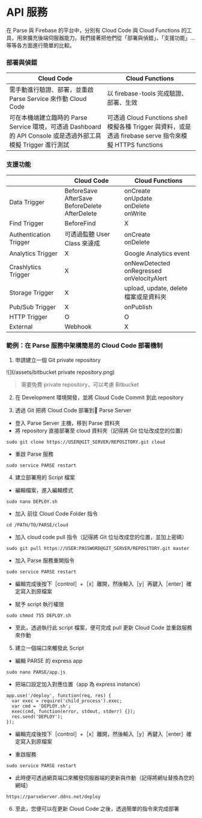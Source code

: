 # API 服務

在 Parse 與 Firebase 的平台中，分別有 Cloud Code 與 Cloud Functions 的工具，用來擴充後端伺服器能力。我們接著把他們從「部署與偵錯」、「支援功能」...等等各方面進行簡單的比較。

### 部署與偵錯

| Cloud Code | Cloud Functions |
| --- | --- |
| 需手動進行驗證、部署，並重啟 Parse Service 來作動 Cloud Code | 以 firebase-tools 完成驗證、部署、生效 |
| 可在本機端建立臨時的 Parse Service 環境，可透過 Dashboard 的 API Console 或是透過外部工具模擬 Trigger 進行測試 | 可透過 Cloud Functions shell 模擬各種 Trigger 與資料，或是透過 firebase serve 指令來模擬 HTTPS functions |

### 支援功能

|  | Cloud Code | Cloud Functions |
| --- | --- | --- |
| Data Trigger | BeforeSave<br>AfterSave<br>BeforeDelete<br>AfterDelete | onCreate<br>onUpdate<br>onDelete<br>onWrite |
| Find Trigger | BeforeFind | X |
| Authentication Trigger | 可透過監聽 User Class 來達成 | onCreate<br>onDelete |
| Analytics Trigger | X | Google Analytics event |
| Crashlytics Trigger | X | onNewDetected<br>onRegressed<br>onVelocityAlert |
| Storage Trigger | X | upload, update, delete 檔案或是資料夾 |
| Pub/Sub Trigger | X | onPublish |
| HTTP Trigger | O | O |
| External | Webhook | X |

### 範例：在 Parse 服務中架構簡易的 Cloud Code 部署機制

1. 申請建立一個 Git private repository

  ![](/assets/bitbucket private repository.png)
  
  > 需要免費 private repository，可以考慮  Bitbucket

2. 在 Development 環境開發，並將 Cloud Code Commit 到此 repository

3. 透過 Git 把將 Cloud Code 部署到 Parse Server

  * 登入 Parse Server 主機，移到 Parse 資料夾
  * 將 repository 直接部署至 cloud 資料夾（記得將 Git 位址改成您的位置）
  ```
  sudo git clone https://USER@GIT_SERVER/REPOSITORY.git cloud
  ```
  
  * 重啟 Parse 服務
  ```
  sudo service PARSE restart
  ```
4. 建立部署用的 Script 檔案

  * 編輯檔案，進入編輯模式
  ```
  sudo nano DEPLOY.sh
  ```

  * 加入 前往 Cloud Code Folder 指令
  ```
  cd /PATH/TO/PARSE/cloud
  ```

  * 加入 cloud code pull 指令（記得將 Git 位址改成您的位置，並加上密碼）
  ```
  sudo git pull https://USER:PASSWORD@GIT_SERVER/REPOSITORY.git master
  ```

  * 加入 Parse 服務重開指令
  ```
  sudo service PARSE restart
  ```

  * 編輯完成後按下［control］+［x］離開，然後輸入［y］再鍵入［enter］確定寫入到原檔案

  * 賦予 script 執行權限
  ```
  sudo chmod 755 DEPLOY.sh
  ```

  * 至此，透過執行此 script 檔案，便可完成 pull 更新 Cloud Code 並重啟服務來作動
5. 建立一個端口來觸發此 Script

  * 編輯 PARSE 的 express app
  ```
  sudo nano PARSE/app.js
  ```

  * 把端口設定加入對應位置（app 為 express instance）
  ```
  app.use('/deploy', function(req, res) {
    var exec = require('child_process').exec;
    var cmd = 'DEPLOY.sh';
    exec(cmd, function(error, stdout, stderr) {});
    res.send('DEPLOY');
  });
  ```
  * 編輯完成後按下［control］+［x］離開，然後輸入［y］再鍵入［enter］確定寫入到原檔案

  * 重啟服務
  ```
  sudo service PARSE restart
  ```
  
  * 此時便可透過網頁端口來觸發伺服器端的更新與作動（記得將網址替換為您的網域）
  ```
  https://parseServer.ddns.net/deploy
  ```
6. 至此，您便可以在更新 Cloud Code 之後，透過簡單的指令來完成部署
